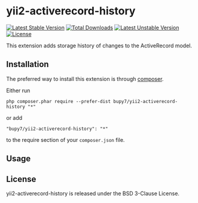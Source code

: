 yii2-activerecord-history
=========================

[![Latest Stable Version](https://poser.pugx.org/bupy7/yii2-activerecord-history/v/stable)](https://packagist.org/packages/bupy7/yii2-activerecord-history)
[![Total Downloads](https://poser.pugx.org/bupy7/yii2-activerecord-history/downloads)](https://packagist.org/packages/bupy7/yii2-activerecord-history)
[![Latest Unstable Version](https://poser.pugx.org/bupy7/yii2-activerecord-history/v/unstable)](https://packagist.org/packages/bupy7/yii2-activerecord-history)
[![License](https://poser.pugx.org/bupy7/yii2-activerecord-history/license)](https://packagist.org/packages/bupy7/yii2-activerecord-history)

This extension adds storage history of changes to the ActiveRecord model.

Installation
------------

The preferred way to install this extension is through [composer](http://getcomposer.org/download/).

Either run

```
php composer.phar require --prefer-dist bupy7/yii2-activerecord-history "*"
```

or add

```
"bupy7/yii2-activerecord-history": "*"
```

to the require section of your `composer.json` file.


Usage
-----

License
-------

yii2-activerecord-history is released under the BSD 3-Clause License.